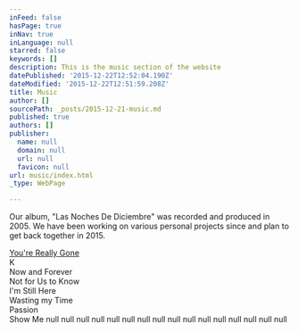 ```yaml
---
inFeed: false
hasPage: true
inNav: true
inLanguage: null
starred: false
keywords: []
description: This is the music section of the website
datePublished: '2015-12-22T12:52:04.190Z'
dateModified: '2015-12-22T12:51:59.208Z'
title: Music
author: []
sourcePath: _posts/2015-12-21-music.md
published: true
authors: []
publisher:
  name: null
  domain: null
  url: null
  favicon: null
url: music/index.html
_type: WebPage

---
```

Our album, "Las Noches De Diciembre" was recorded and produced in 2005\. We have been working on various personal projects since and plan to get back together in 2015\.

[You're Really Gone][0]  
K  
Now and Forever  
Not for Us to Know  
I'm Still Here  
Wasting my Time  
Passion  
Show Me[][1]
null
null
null
null
null
null
null
null
null
null
null
null
null
null
null
null

[0]: https://www.dropbox.com/s/hfqjblptgxytlg8/You%27reReallyGone.mp3?dl=0
[1]: http://www.woodside10.plus.com/Music/Show%20Me.mp3